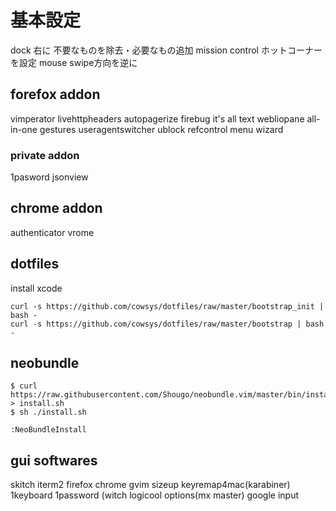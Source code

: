 # 基本設定
dock
    右に
    不要なものを除去・必要なもの追加
mission control
    ホットコーナーを設定
mouse
    swipe方向を逆に
 
## forefox addon
vimperator
livehttpheaders
autopagerize
firebug
it's all text
webliopane
all-in-one gestures
useragentswitcher
ublock
refcontrol
menu wizard


### private addon
1pasword
jsonview



## chrome addon
authenticator
vrome


## dotfiles
install xcode
```
curl -s https://github.com/cowsys/dotfiles/raw/master/bootstrap_init | bash -
curl -s https://github.com/cowsys/dotfiles/raw/master/bootstrap | bash -
```

## neobundle
```
$ curl https://raw.githubusercontent.com/Shougo/neobundle.vim/master/bin/install.sh > install.sh
$ sh ./install.sh
```


```
:NeoBundleInstall
```


## gui softwares
skitch
iterm2
firefox
chrome
gvim
sizeup
keyremap4mac(karabiner)
1keyboard
1password
(witch
logicool options(mx master)
google input
